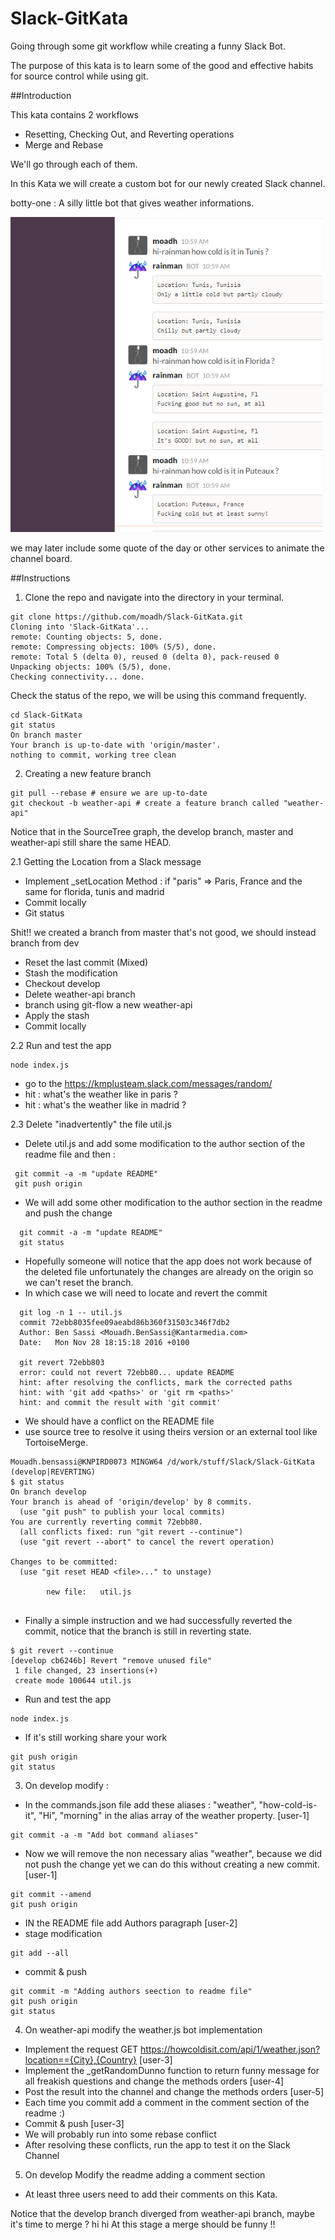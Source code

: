 # Slack-GitKata
Going through some git workflow while creating a funny Slack Bot.

The purpose of this kata is to learn some of the good and effective habits for source control while using git. 

##Introduction

This kata contains 2 workflows 

* Resetting, Checking Out, and Reverting operations
* Merge and Rebase

We'll go through each of them.

In this Kata we will create a custom bot for our newly created Slack channel.

botty-one : A silly little bot that gives weather informations.

<img src = "https://raw.githubusercontent.com/moadh/bottyslack/master/Capture.PNG" width = 500>


we may later include some quote of the day or other services to animate the channel board.



##Instructions

1. Clone the repo and navigate into the directory in your terminal.

```
git clone https://github.com/moadh/Slack-GitKata.git
Cloning into 'Slack-GitKata'...
remote: Counting objects: 5, done.
remote: Compressing objects: 100% (5/5), done.
remote: Total 5 (delta 0), reused 0 (delta 0), pack-reused 0
Unpacking objects: 100% (5/5), done.
Checking connectivity... done.
```
Check the status of the repo, we will be using this command frequently.
```
cd Slack-GitKata
git status
On branch master
Your branch is up-to-date with 'origin/master'.
nothing to commit, working tree clean
``` 

2. Creating a new feature branch 

```
git pull --rebase # ensure we are up-to-date
git checkout -b weather-api # create a feature branch called "weather-api"
```

Notice that in the SourceTree graph, the develop branch, master and weather-api still share the same HEAD.

2.1 Getting the Location from a Slack message
* Implement _setLocation Method : if "paris" => Paris, France and the same for florida, tunis and madrid
* Commit locally
* Git status

Shit!! we created a branch from master that's not good, we should instead branch from dev


* Reset the last commit (Mixed)
* Stash the modification
* Checkout develop
* Delete weather-api branch
* branch using git-flow a new weather-api
* Apply the stash
* Commit locally

2.2 Run and test the app
```
node index.js
```
* go to the https://kmplusteam.slack.com/messages/random/
* hit : what's the weather like in paris ?
* hit : what's the weather like in madrid ?


2.3 Delete "inadvertently" the file util.js
* Delete util.js and add some modification to the author section of the readme file and then :
```
 git commit -a -m "update README"
 git push origin
```

* We will add some other modification to the author section in the readme and push the change
```
  git commit -a -m "update README"
  git status
```

* Hopefully someone will notice that the app does not work because of the deleted file
 unfortunately the changes are already on the origin so we can't reset the branch.
* In which case we will need to locate and revert the commit
```
  git log -n 1 -- util.js
  commit 72ebb8035fee09aeabd86b360f31503c346f7db2
  Author: Ben Sassi <Mouadh.BenSassi@Kantarmedia.com>
  Date:   Mon Nov 28 18:15:18 2016 +0100

  git revert 72ebb803
  error: could not revert 72ebb80... update README
  hint: after resolving the conflicts, mark the corrected paths
  hint: with 'git add <paths>' or 'git rm <paths>'
  hint: and commit the result with 'git commit'
```

* We should have a conflict on the README file
* use source tree to resolve it using theirs version or an external tool like TortoiseMerge.
```
Mouadh.bensassi@KNPIRD0073 MINGW64 /d/work/stuff/Slack/Slack-GitKata (develop|REVERTING)
$ git status
On branch develop
Your branch is ahead of 'origin/develop' by 8 commits.
  (use "git push" to publish your local commits)
You are currently reverting commit 72ebb80.
  (all conflicts fixed: run "git revert --continue")
  (use "git revert --abort" to cancel the revert operation)

Changes to be committed:
  (use "git reset HEAD <file>..." to unstage)

        new file:   util.js


```

* Finally a simple instruction and we had successfully reverted the commit, notice that the branch is still in reverting state.
```
$ git revert --continue
[develop cb6246b] Revert "remove unused file"
 1 file changed, 23 insertions(+)
 create mode 100644 util.js
```

* Run and test the app
```
node index.js
```
* If it's still working share your work
```
git push origin
git status
```

3. On develop modify :

* In the commands.json file add these aliases : "weather", "how-cold-is-it", "Hi", "morning" in the alias array 
of the weather property. [user-1]
```
git commit -a -m "Add bot command aliases"
```
* Now we will remove the non necessary alias "weather", because we did not push the change yet we can do this without creating a new commit. [user-1]
```
git commit --amend
git push origin
```

* IN the README file add Authors paragraph [user-2]
* stage modification
```
git add --all
```
* commit & push
```
git commit -m "Adding authors seection to readme file"
git push origin
git status
```

4. On weather-api modify the weather.js bot implementation

* Implement the request GET https://howcoldisit.com/api/1/weather.json?location=={City},{Country} [user-3]
* Implement the _getRandomDunno function to return funny message for all freakish questions and change the methods orders [user-4]
* Post the result into the channel and change the methods orders [user-5]
* Each time you commit add a comment in the comment section of the readme :)
* Commit & push [user-3]
* We will probably run into some rebase conflict
* After resolving these conflicts, run the app to test it on the Slack Channel


5. On develop Modify the readme adding a comment section

* At least three users need to add their comments on this Kata. 
 

Notice that the develop branch diverged from weather-api branch, maybe it's time to merge ? hi hi
At this stage a merge should be funny !!





